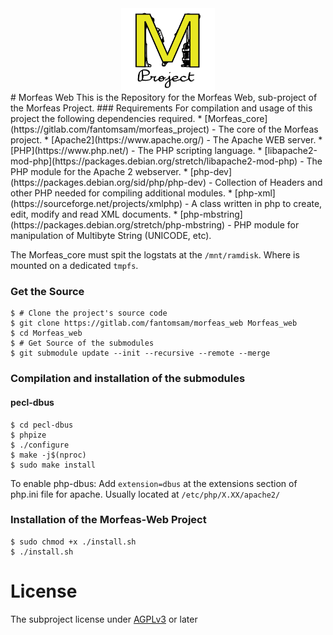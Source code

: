 <div align="center"> <img src="./Morfeas_WEB/art/Morfeas_logo_yellow.png" width="150"> </div>
# Morfeas Web
This is the Repository for the Morfeas Web, sub-project of the Morfeas Project.
### Requirements
For compilation and usage of this project the following dependencies required.
* [Morfeas_core](https://gitlab.com/fantomsam/morfeas_project) - The core of the Morfeas project.
* [Apache2](https://www.apache.org/) - The Apache WEB server.
* [PHP](https://www.php.net/) - The PHP scripting language.
* [libapache2-mod-php](https://packages.debian.org/stretch/libapache2-mod-php) - The PHP module for the Apache 2 webserver.
* [php-dev](https://packages.debian.org/sid/php/php-dev) - Collection of Headers and other PHP needed for compiling additional modules.
* [php-xml](https://sourceforge.net/projects/xmlphp) -  A class written in php to create, edit, modify and read XML documents.
* [php-mbstring](https://packages.debian.org/stretch/php-mbstring) - PHP module for manipulation of Multibyte String (UNICODE, etc).

The Morfeas_core must spit the logstats at the `/mnt/ramdisk`. Where is mounted on a dedicated `tmpfs`.

### Get the Source
```
$ # Clone the project's source code
$ git clone https://gitlab.com/fantomsam/morfeas_web Morfeas_web
$ cd Morfeas_web
$ # Get Source of the submodules
$ git submodule update --init --recursive --remote --merge
```
### Compilation and installation of the submodules
#### pecl-dbus
```
$ cd pecl-dbus
$ phpize
$ ./configure
$ make -j$(nproc)
$ sudo make install
```
To enable php-dbus:
Add `extension=dbus` at the extensions section of php.ini file for apache. Usually located at `/etc/php/X.XX/apache2/`
### Installation of the Morfeas-Web Project
```
$ sudo chmod +x ./install.sh
$ ./install.sh
```
# License
The subproject license under [AGPLv3](./Morfeas_WEB/LICENSE) or later
